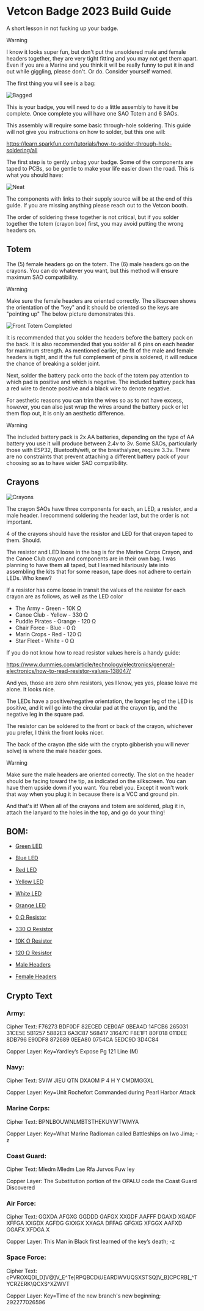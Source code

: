 # Vetcon Badge 2023 Build Guide

A short lesson in not fucking up your badge.

> [!WARNING]
> I know it looks super fun, but don't put the unsoldered male and female headers together, they are very tight fitting and you may not get them apart. Even if you are a Marine and you think it will be really funny to put it in and out while giggling, please don't. Or do. Consider yourself warned.

The first thing you will see is a bag:

![Bagged](https://github.com/wery67564/Vetcon_Badge_2023/assets/22899183/c3c61296-8754-4d65-88a8-0088fc1e183f)

This is your badge, you will need to do a little assembly to have it be complete. Once complete you will have one SAO Totem and 6 SAOs.

This assembly will require some basic through-hole soldering. This guide will not give you instructions on how to solder,  but this one will:

https://learn.sparkfun.com/tutorials/how-to-solder-through-hole-soldering/all


The first step is to gently unbag your badge. Some of the components are taped to PCBs, so be gentle to make your life easier down the road. This is what you should have:

![Neat](https://github.com/wery67564/Vetcon_Badge_2023/assets/22899183/9e6e8a6e-948d-4da6-ab8b-23dab952182c)

The components with links to their supply source will be at the end of this guide. If you are missing anything please reach out to the Vetcon booth.

The order of soldering these together is not critical, but if you solder together the totem (crayon box) first, you may avoid putting the wrong headers on. 

## Totem

The (5) female headers go on the totem. The (6) male headers go on the crayons. You can do whatever you want, but this method will ensure maximum SAO compatibility. 

> [!WARNING]
> Make sure the female headers are oriented correctly. The silkscreen shows the orientation of the "key" and it should be oriented so the keys are "pointing up" The below picture demonstrates this.

 ![Front Totem Completed](https://github.com/wery67564/Vetcon_Badge_2023/assets/22899183/f88f9e46-9fac-4d7b-9fdf-efcaed8e7619)

It is recommended that you solder the headers before the battery pack on the back. It is also recommended that you solder all 6 pins on each header for maximum strength. As mentioned earlier, the fit of the male and female headers is tight, and if the full complement of pins is soldered, it will reduce the chance of breaking a solder joint.

Next, solder the battery pack onto the back of the totem pay attention to which pad is positive and which is negative. The included battery pack has a red wire to denote positive and a black wire to denote negative.

For aesthetic reasons you can trim the wires so as to not have excess, however, you can also just wrap the wires around the battery pack or let them flop out, it is only an aesthetic difference.

> [!WARNING]
> The included battery pack is 2x AA batteries, depending on the type of AA battery you use it will produce between 2.4v to 3v. Some SAOs, particularly those with ESP32, Bluetooth/wifi, or the breathalyzer, require 3.3v. There are no constraints that prevent attaching a different battery pack of your choosing so as to have wider SAO compatibility.

## Crayons

![Crayons](https://github.com/wery67564/Vetcon_Badge_2023/assets/22899183/ed4fc3c8-d5a2-488f-a141-a57037bbf92b)

The crayon SAOs have three components for each, an LED, a resistor, and a male header. I recommend soldering the header last, but the order is not important. 

4 of the crayons should have the  resistor and LED for that crayon taped to them. Should.

The resistor and LED loose in the bag is for the Marine Corps Crayon, and the Canoe Club crayon and components are in their own bag. I was planning to have them all taped, but I learned hilariously late into assembling the kits that for some reason, tape does not adhere to certain LEDs. Who knew?

If a resistor has come loose in transit the values of the resistor for each crayon are as follows, as well as the LED color

- The Army - Green - 10K Ω
- Canoe Club - Yellow - 330 Ω
- Puddle Pirates - Orange - 120 Ω
- Chair Force - Blue - 0 Ω
- Marin Crops - Red - 120 Ω
- Star Fleet - White - 0 Ω

If you do not know how to read resistor values here is a handy guide:

https://www.dummies.com/article/technology/electronics/general-electronics/how-to-read-resistor-values-138047/

And yes, those are zero ohm resistors, yes I know, yes yes, please leave me alone. It looks nice.

The LEDs have a positive/negative orientation, the longer leg of the LED is positive, and it will go into the circular pad at the crayon tip, and the negative leg in the square pad. 

The resistor can be soldered to the front or back of the crayon, whichever you prefer, I think the front looks nicer.

The back of the crayon (the side with the crypto gibberish you will never solve) is where the male header goes.

> [!WARNING]
> Make sure the male headers are oriented correctly. The slot on the header should be facing toward the tip, as indicated on the silkscreen. You can have them upside down if you want. You rebel you. Except it won't work that way when you plug it in because there is a VCC and ground pin.

And that's it! When all of the crayons and totem are soldered, plug it in, attach the lanyard to the holes in the top, and go do your thing!

## BOM:

- [Green LED](https://www.mouser.com/ProductDetail/604-WP7113LZGCK)
- [Blue LED](https://www.mouser.com/ProductDetail/859-LTL2P3TBK5)
- [Red LED](https://www.mouser.com/ProductDetail/606-CMD333URC2)
- [Yellow LED](https://www.mouser.com/ProductDetail/755-SLI-570YT3F)
- [White LED](https://www.mouser.com/ProductDetail/696-SLX-LX5093UWC-C)
- [Orange LED](https://www.mouser.com/ProductDetail/630-HLMP-EJ15-SV000)

- [0 Ω Resistor](https://www.mouser.com/ProductDetail/603-ZOR-12-T-52-0R)
- [330 Ω Resistor](https://www.mouser.com/ProductDetail/594-5063JD330R0FT)
- [10K Ω Resistor](https://www.mouser.com/ProductDetail/594-5063JD10K1%25TR)
- [120 Ω Resistor](https://www.mouser.com/ProductDetail/594-5063JD120R0FT)

- [Male Headers](https://www.alibaba.com/product-detail/2-54mm-2x3-Pin-6-Pin_1600717160583.html?spm=a2700.shop_plser.41413.3.7fc766cdcuFwaP)
- [Female Headers](https://www.alibaba.com/product-detail/2-54mm-0-1-Pitch-Female_62058511498.html?spm=a2700.galleryofferlist.normal_offer.3.6fe828a8zvRMsa)

## Crypto Text 

### Army:
Cipher Text: F76273 BDF0DF 82ECED CEB0AF 0BEA4D 14FCB6 265031 31CE5E 5B1257 5882E3 6A3C87 568417 31647C F8E1F1 80F018 011DEE 8DB796 E90DF8 872689 0EEA80 0754CA 5EDC9D 3D4C84

Copper Layer: Key=Yardley’s Expose Pg 121 Line (M)

### Navy:
Cipher Text: SVIW JIEU QTN DXAOM P 4 H Y CMDMGGXL

Copper Layer: Key=Unit Rochefort Commanded during Pearl Harbor Attack

### Marine Corps:
Cipher Text: BPNLBOUWNLMBTSTHEKUYWTWMYA

Copper Layer: Key=What Marine Radioman called Battleships on Iwo Jima; -z

### Coast Guard:
Cipher Text: Mledm Mledm Lae Rfa Jurvos Fuw Iey

Copper Layer: The Substitution portion of the OPALU code the Coast Guard Discovered

### Air Force:
Cipher Text: GGXDA AFGXG GGDDD GAFGX XXGDF AAFFF DGAXD XGADF XFFGA XXGDX AGFDG GXXGX XXAGA DFFAG GFGXG XFGGX AAFXD GGAFX XFDGA X

Copper Layer: This Man in Black first learned of the key’s death; -z 

### Space Force:
Cipher Text: cPVROXQDI_D]V@]V_E^Te]RPQBCD\UEARDWVUQSXSTSQ]V_B]CPCRB[_^TYCRZERK\QCXS^XZWVT

Copper Layer: Key=Time of the new branch's new beginning; 292277026596 
